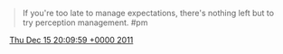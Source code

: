 > If you're too late to manage expectations, there's nothing left but to try perception management\. \#pm

<img src="../../media/tweet.ico" width="12" /> [Thu Dec 15 20:09:59 +0000 2011](https://twitter.com/DromerDenker/status/147408077598109696)